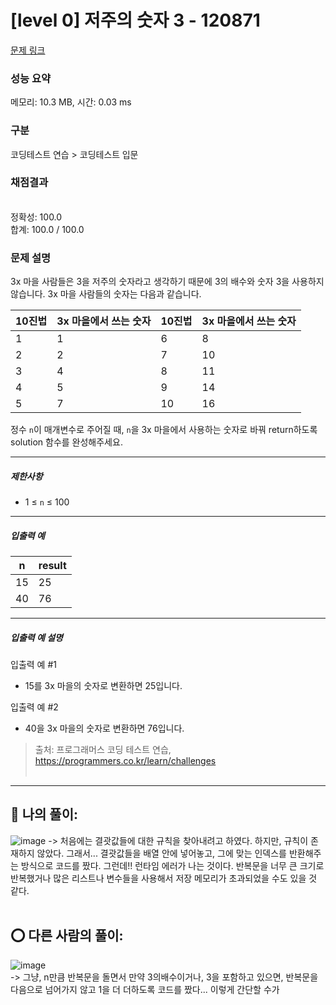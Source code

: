 # [level 0] 저주의 숫자 3 - 120871 

[문제 링크](https://school.programmers.co.kr/learn/courses/30/lessons/120871) 

### 성능 요약

메모리: 10.3 MB, 시간: 0.03 ms

### 구분

코딩테스트 연습 > 코딩테스트 입문

### 채점결과

<br/>정확성: 100.0<br/>합계: 100.0 / 100.0

### 문제 설명

<p>3x 마을 사람들은 3을 저주의 숫자라고 생각하기 때문에 3의 배수와 숫자 3을 사용하지 않습니다. 3x 마을 사람들의 숫자는 다음과 같습니다.</p>
<table class="table">
        <thead><tr>
<th>10진법</th>
<th>3x 마을에서 쓰는 숫자</th>
<th>10진법</th>
<th>3x 마을에서 쓰는 숫자</th>
</tr>
</thead>
        <tbody><tr>
<td>1</td>
<td>1</td>
<td>6</td>
<td>8</td>
</tr>
<tr>
<td>2</td>
<td>2</td>
<td>7</td>
<td>10</td>
</tr>
<tr>
<td>3</td>
<td>4</td>
<td>8</td>
<td>11</td>
</tr>
<tr>
<td>4</td>
<td>5</td>
<td>9</td>
<td>14</td>
</tr>
<tr>
<td>5</td>
<td>7</td>
<td>10</td>
<td>16</td>
</tr>
</tbody>
      </table>
<p>정수 <code>n</code>이 매개변수로 주어질 때, <code>n</code>을 3x 마을에서 사용하는 숫자로 바꿔 return하도록 solution 함수를 완성해주세요.</p>

<hr>

<h5>제한사항</h5>

<ul>
<li>1 ≤ <code>n</code> ≤ 100</li>
</ul>

<hr>

<h5>입출력 예</h5>
<table class="table">
        <thead><tr>
<th>n</th>
<th>result</th>
</tr>
</thead>
        <tbody><tr>
<td>15</td>
<td>25</td>
</tr>
<tr>
<td>40</td>
<td>76</td>
</tr>
</tbody>
      </table>
<hr>

<h5>입출력 예 설명</h5>

<p>입출력 예 #1</p>

<ul>
<li>15를 3x 마을의 숫자로 변환하면 25입니다.</li>
</ul>

<p>입출력 예 #2</p>

<ul>
<li>40을 3x 마을의 숫자로 변환하면 76입니다.</li>
</ul>


> 출처: 프로그래머스 코딩 테스트 연습, https://programmers.co.kr/learn/challenges  <br><br>

<hr>

## 👑 나의 풀이: <br>
![image](https://user-images.githubusercontent.com/70849122/228250008-c3d45eb4-e47d-4363-9f07-1706b885358c.png)
-> 처음에는 결괏값들에 대한 규칙을 찾아내려고 하였다. 하지만, 규칙이 존재하지 않았다. 그래서... 결괏값들을 배열 안에 넣어놓고, 그에 맞는 인덱스를 반환해주는 방식으로 코드를 짰다. 그런데!! 런타임 에러가 나는 것이다. 반복문을 너무 큰 크기로 반복했거나 많은 리스트나 변수들을 사용해서 저장 메모리가 초과되었을 수도 있을 것 같다. <br><br>

## ⭕ 다른 사람의 풀이: <br>
![image](https://user-images.githubusercontent.com/70849122/228252378-aeae5029-32e8-49de-b3a8-c8ff62872b48.png) <br>
-> 그냥, n만큼 반복문을 돌면서 만약 3의배수이거나, 3을 포함하고 있으면, 반복문을 다음으로 넘어가지 않고 1을 더 더하도록 코드를 짰다... 이렇게 간단할 수가 
 <br><br>
